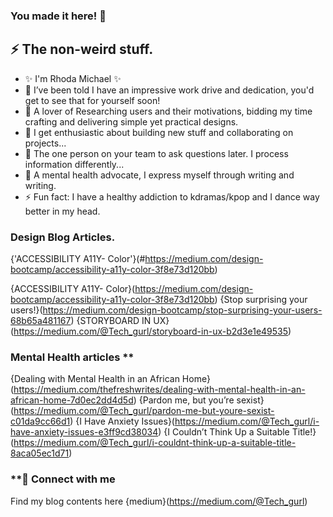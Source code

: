 ### You made it here! 👋

## ⚡ The non-weird stuff.
- ✨ I'm Rhoda Michael ✨
- 🔭 I’ve been told I have an impressive work drive and dedication, you'd get to see that for yourself soon!
- 🌱 A lover of Researching users and their motivations, bidding my time crafting and delivering simple yet practical designs.
- 👯 I get enthusiastic about building new stuff and collaborating on projects...
- 🤔 The one person on your team to ask questions later. I process information differently...
- 💬 A mental health advocate, I express myself through writing and writing.
- ⚡ Fun fact: I have a healthy addiction to kdramas/kpop and I dance way better in my head.


 ### Design Blog Articles.
  {'ACCESSIBILITY A11Y- Color'}(#https://medium.com/design-bootcamp/accessibility-a11y-color-3f8e73d120bb)
  
  {ACCESSIBILITY A11Y- Color}(https://medium.com/design-bootcamp/accessibility-a11y-color-3f8e73d120bb)
  {Stop surprising your users!}(https://medium.com/design-bootcamp/stop-surprising-your-users-68b65a481167)
  {STORYBOARD IN UX}(https://medium.com/@Tech_gurl/storyboard-in-ux-b2d3e1e49535)

  ### Mental Health articles **
  {Dealing with Mental Health in an African Home}(https://medium.com/thefreshwrites/dealing-with-mental-health-in-an-african-home-7d0ec2dd4d5d)
  {Pardon me, but you’re sexist}(https://medium.com/@Tech_gurl/pardon-me-but-youre-sexist-c01da9cc66d1)
  {I Have Anxiety Issues}(https://medium.com/@Tech_gurl/i-have-anxiety-issues-e3ff9cd38034)
  {I Couldn’t Think Up a Suitable Title!}(https://medium.com/@Tech_gurl/i-couldnt-think-up-a-suitable-title-8aca05ec1d71)

  ### **🤝 Connect with me
  Find my blog contents here {medium}(https://medium.com/@Tech_gurl)
